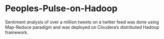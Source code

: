# Peoples-Pulse-on-Hadoop
Sentiment analysis of over a million tweets on a twitter feed was done using Map-Reduce paradigm and was deployed on Cloudera’s distributed Hadoop framework.
